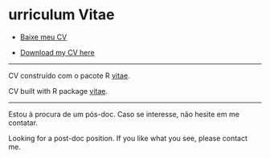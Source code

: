 # urriculum Vitae

+ [Baixe meu CV](https://github.com/ricoperdiz/CV/blob/master/CV_pt.pdf)

+ [Download my CV here](https://github.com/ricoperdiz/CV/blob/master/CV_en.pdf)


********

CV construído com o pacote R [vitae](https://github.com/ropenscilabs/vitae).

CV built with R package [vitae](https://github.com/ropenscilabs/vitae).

********

Estou à procura de um pós-doc. Caso se interesse, não hesite em me contatar.

Looking for a post-doc position. If you like what you see, please contact me.
